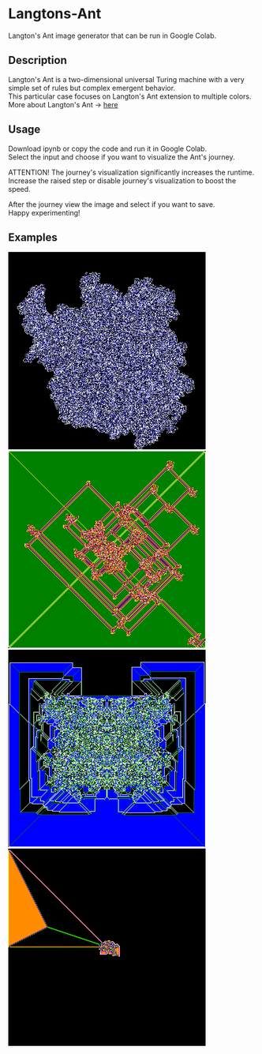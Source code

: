 # Langtons-Ant
Langton's Ant image generator that can be run in Google Colab.

## Description
Langton's Ant is a two-dimensional universal Turing machine with a very simple set of rules but complex emergent behavior.  
This particular case focuses on Langton's Ant extension to multiple colors.
More about Langton's Ant -> [here](https://en.wikipedia.org/wiki/Langton%27s_ant)

## Usage
Download ipynb or copy the code and run it in Google Colab.  
Select the input and choose if you want to visualize the Ant's journey.  

ATTENTION! 
The journey's visualization significantly increases the runtime.  
Increase the raised step or disable journey's visualization to boost the speed.

After the journey view the image and select if you want to save.  
Happy experimenting!  

## Examples
![Example 1](https://github.com/simuxakadiscgolfgod/Langtons-Ant/blob/main/example1.png)
![Example 2](https://github.com/simuxakadiscgolfgod/Langtons-Ant/blob/main/example2.png)
![Example 3](https://github.com/simuxakadiscgolfgod/Langtons-Ant/blob/main/example3.png)
![Example 4](https://github.com/simuxakadiscgolfgod/Langtons-Ant/blob/main/example4.png)
